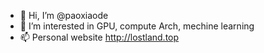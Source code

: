 - 👋 Hi, I’m @paoxiaode
- 👀 I’m interested in GPU, compute Arch, mechine learning
- 📫 Personal website http://lostland.top

<!---
paoxiaode/paoxiaode is a ✨ special ✨ repository because its `README.md` (this file) appears on your GitHub profile.
You can click the Preview link to take a look at your changes.
--->
